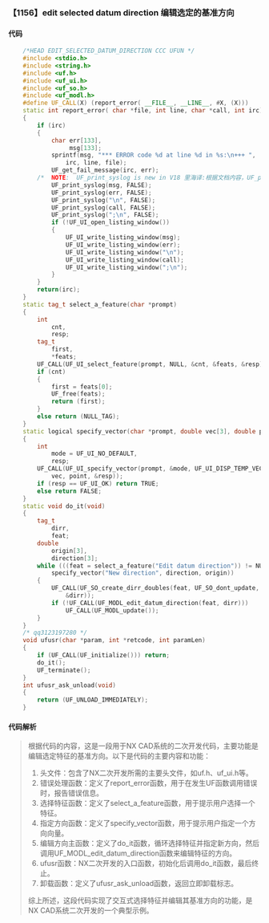 ### 【1156】edit selected datum direction 编辑选定的基准方向

#### 代码

```cpp
    /*HEAD EDIT_SELECTED_DATUM_DIRECTION CCC UFUN */  
    #include <stdio.h>  
    #include <string.h>  
    #include <uf.h>  
    #include <uf_ui.h>  
    #include <uf_so.h>  
    #include <uf_modl.h>  
    #define UF_CALL(X) (report_error( __FILE__, __LINE__, #X, (X)))  
    static int report_error( char *file, int line, char *call, int irc)  
    {  
        if (irc)  
        {  
            char err[133],  
                 msg[133];  
            sprintf(msg, "*** ERROR code %d at line %d in %s:\n+++ ",  
                irc, line, file);  
            UF_get_fail_message(irc, err);  
        /*  NOTE:  UF_print_syslog is new in V18 里海译:根据文档内容，UF_print_syslog 是 V18 版本中新增的功能。 */  
            UF_print_syslog(msg, FALSE);  
            UF_print_syslog(err, FALSE);  
            UF_print_syslog("\n", FALSE);  
            UF_print_syslog(call, FALSE);  
            UF_print_syslog(";\n", FALSE);  
            if (!UF_UI_open_listing_window())  
            {  
                UF_UI_write_listing_window(msg);  
                UF_UI_write_listing_window(err);  
                UF_UI_write_listing_window("\n");  
                UF_UI_write_listing_window(call);  
                UF_UI_write_listing_window(";\n");  
            }  
        }  
        return(irc);  
    }  
    static tag_t select_a_feature(char *prompt)  
    {  
        int  
            cnt,  
            resp;  
        tag_t  
            first,  
            *feats;  
        UF_CALL(UF_UI_select_feature(prompt, NULL, &cnt, &feats, &resp));  
        if (cnt)  
        {  
            first = feats[0];  
            UF_free(feats);  
            return (first);  
        }  
        else return (NULL_TAG);  
    }  
    static logical specify_vector(char *prompt, double vec[3], double point[3])  
    {  
        int  
            mode = UF_UI_NO_DEFAULT,  
            resp;  
        UF_CALL(UF_UI_specify_vector(prompt, &mode, UF_UI_DISP_TEMP_VECTOR,  
            vec, point, &resp));  
        if (resp == UF_UI_OK) return TRUE;  
        else return FALSE;  
    }  
    static void do_it(void)  
    {  
        tag_t  
            dirr,  
            feat;  
        double  
            origin[3],  
            direction[3];  
        while (((feat = select_a_feature("Edit datum direction")) != NULL_TAG) &&  
            specify_vector("New direction", direction, origin))  
        {  
            UF_CALL(UF_SO_create_dirr_doubles(feat, UF_SO_dont_update, direction,  
                &dirr));  
            if (!UF_CALL(UF_MODL_edit_datum_direction(feat, dirr)))  
                UF_CALL(UF_MODL_update());  
        }  
    }  
    /* qq3123197280 */  
    void ufusr(char *param, int *retcode, int paramLen)  
    {  
        if (UF_CALL(UF_initialize())) return;  
        do_it();  
        UF_terminate();  
    }  
    int ufusr_ask_unload(void)  
    {  
        return (UF_UNLOAD_IMMEDIATELY);  
    }

```

#### 代码解析

> 根据代码的内容，这是一段用于NX CAD系统的二次开发代码，主要功能是编辑选定特征的基准方向。以下是代码的主要内容和功能：
>
> 1. 头文件：包含了NX二次开发所需的主要头文件，如uf.h、uf_ui.h等。
> 2. 错误处理函数：定义了report_error函数，用于在发生UF函数调用错误时，报告错误信息。
> 3. 选择特征函数：定义了select_a_feature函数，用于提示用户选择一个特征。
> 4. 指定方向函数：定义了specify_vector函数，用于提示用户指定一个方向向量。
> 5. 编辑方向主函数：定义了do_it函数，循环选择特征并指定新方向，然后调用UF_MODL_edit_datum_direction函数来编辑特征的方向。
> 6. ufusr函数：NX二次开发的入口函数，初始化后调用do_it函数，最后终止。
> 7. 卸载函数：定义了ufusr_ask_unload函数，返回立即卸载标志。
>
> 综上所述，这段代码实现了交互式选择特征并编辑其基准方向的功能，是NX CAD系统二次开发的一个典型示例。
>
